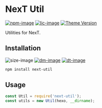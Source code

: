 # NexT Util

[![npm-image]][npm-url]
[![lic-image]](LICENSE)
[![Theme Version](https://img.shields.io/badge/NexT-v7.3.0+-blue?style=flat-square)](https://theme-next.org)

Utilities for NexT.

## Installation

![size-image]
[![dm-image]][npm-url]
[![dt-image]][npm-url]

```bash
npm install next-util
```

## Usage

```js
const Util = require('next-util');
const utils = new Util(hexo, __dirname);
```

[npm-image]: https://img.shields.io/npm/v/next-util?style=flat-square
[lic-image]: https://img.shields.io/npm/l/next-util?style=flat-square

[size-image]: https://img.shields.io/github/languages/code-size/next-theme/next-util?style=flat-square
[dm-image]: https://img.shields.io/npm/dm/next-util?style=flat-square
[dt-image]: https://img.shields.io/npm/dt/next-util?style=flat-square

[npm-url]: https://www.npmjs.com/package/next-util
